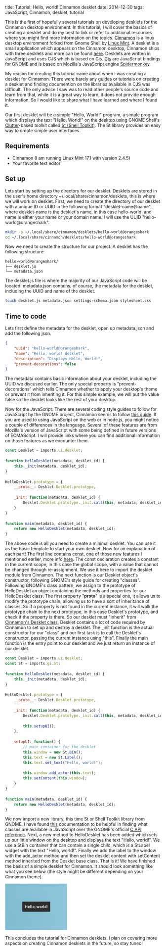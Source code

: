title: Tutorial: Hello, world! Cinnamon desklet
date: 2014-12-30
tags: JavaScript, Cinnamon, desklet, tutorial

This is the first of hopefully several tutorials on developing desklets for
the Cinnamon desktop environment. In this tutorial, I will cover the basics
of creating a desklet and do my best to link or refer to additional
resources where you might find more information on
the topics. [Cinnamon](https://en.wikipedia.org/wiki/Cinnamon_%28software%29)
is a linux desktop environment forked from Gnome Shell by
[Linux Mint](http://linuxmint.com/). A desklet is a small application which
appears on the Cinnamon desktop, Cinnamon ships with three desklets and more
can be found [here](http://cinnamon-spices.linuxmint.com/desklets). Desklets
are written in JavaScript and uses CJS which is based on Gjs.
[Gjs](https://wiki.gnome.org/Projects/Gjs) are JavaScript bindings
for GNOME and is based on Mozilla's JavaScript engine
[Spidermonkey](https://developer.mozilla.org/en-US/docs/Mozilla/Projects/SpiderMonkey).

My reason for creating this tutorial came about when I was creating a desklet
for Cinnamon. There were barely any guides or tutorials on creating a desklet
and finding documention on the libraries available in CJS was difficult. The
only advice I saw was to read other people's source code and learn from that,
while it is a great way to learn, it does not provide enough information. So
I would like to share what I have learned and where I found it.

Our first desklet will be a simple "Hello, World!" program, a simple program
which displays the text "Hello, World!" on the desktop using GNOME Shell's
[Clutter](https://wiki.gnome.org/Projects/Clutter)-based toolkit called
[St (Shell Toolkit)](https://developer.gnome.org/st/stable/). The St library
provides an easy way to create simple user interfaces.

## Requirements ##

* Cinnamon (I am running Linux Mint 17.1 with version 2.4.5)
* Your favorite text editor

## Set up ##

Lets start by setting up the directory for our desklet. Desklets are stored
in the user's home directory ~/.local/share/cinnamon/desklets, this is where we will
work on desklet. First, we need to create the directory of our desklet with
a unique ID or UUID in the following format "desklet-name@name", where
desklet-name is the desklet's name, in this case hello-world, and name is
either your name or your domain name. I will use the UUID
"hello-world@orangeshark".

```sh
mkdir -p ~/.local/share/cinnamon/desklets/hello-world@orangeshark
cd ~/.local/share/cinnamon/desklets/hello-world@orangeshark
```

Now we need to create the structure for our project. A desklet has the
following structure:

    hello-world@orangeshark/
    ├── desklet.js
    └── metadata.json

The desklet.js file is where the majority of our JavaScript code will be
located. metadata.json contains, of course, the metadata for the desklet,
including the UUID and name of the desklet.

```bash
touch desklet.js metadata.json settings-schema.json stylesheet.css
```

## Time to code ##

Lets first define the metadata for the desklet, open up metadata.json and add
the following json.

```json
{
    "uuid": "hello-world@orangeshark",
    "name": "Hello, world! desklet",
    "description": "Displays Hello, World!",
    "prevent-decorations": false
}
```

The metadata contains basic information about your desklet, including the
UUID we discused earlier. The only special property is "prevent-decorations"
which tells Cinnamon whether to apply your desktop's theme or prevent it from
inheriting it. For this simple example, we will put the value false so the
desklet looks like the rest of your desktop.

Now for the JavaScript. There are several coding style guides to follow for
JavaScript by the GNOME project, Cinnamon seems to follow
[this guide](https://wiki.gnome.org/Projects/GnomeShell/Gjs_StyleGuide). If
you are used to using JavaScript on the web or in node.js, you might notice
a couple of differences in the language. Several of these features are
from Mozilla's version of JavaScript with some being defined in future
versions of ECMAScript. I will provide links where you can find additional
information on those features as we encounter them.

```javascript
const Desklet = imports.ui.desklet;

function HelloDesklet(metadata, desklet_id) {
    this._init(metadata, desklet_id);
}

HelloDesklet.prototype = {
    __proto__: Desklet.Desklet.prototype,

    _init: function(metadata, desklet_id) {
        Desklet.Desklet.prototype._init.call(this, metadata, desklet_id);
    }
}

function main(metadata, desklet_id) {
    return new HelloDesklet(metadata, desklet_id);
}
```

The above code is all you need to create a minimal desklet. You can use it
as the basic template to start your own desklet. Now for an explanation of
each part! The first line contains const, one of those new features I
mentioned earlier, more info [here](https://developer.mozilla.org/en-US/docs/Web/JavaScript/Reference/Statements/const).
The const declaration creates a constant in the current scope, in this case
the global scope, with a value that cannot be changed through re-assignment.
We use it here to import the desklet module from Cinnamon. The next function
is our Desklet object's constructor, following GNOME's style guide for
creating "classes". Following GNOME's class pattern, we assign to the
prototype of HelloDesklet an object containing the methods and properties for
our HelloDesklet class. The first property "__proto__" is a special
one, it allows us to modify the prototype chain, allowing us to have a
sort of inheritance of classes. So if a property is not found in the current
instance, it will walk the prototype chain to the next prototype, in this
case Desklet's prototype, and check if the property is there. So our desklet
must "inherit" from [Cinnamon's Desklet class](https://github.com/linuxmint/Cinnamon/blob/master/js/ui/desklet.js#L35),
Desklet contains a lot of code required by Cinnamon to set up and destroy a
desklet. The _init function is the actual constructor for our "class" and our
first task is to call the Desklet's constructor, passing the current instance
using "this". Finally the main function is the entry point to our desklet and
we just return an instance of our desklet.

```javascript
const Desklet = imports.ui.desklet;
const St = imports.gi.St;

function HelloDesklet(metadata, desklet_id) {
    this._init(metadata, desklet_id);
}

HelloDesklet.prototype = {
    __proto__: Desklet.Desklet.prototype,

    _init: function(metadata, desklet_id) {
        Desklet.Desklet.prototype._init.call(this, metadata, desklet_id);

        this.setupUI();
    },

    setupUI: function() {
        // main container for the desklet
        this.window = new St.Bin();
        this.text = new St.Label();
        this.text.set_text("Hello, world!");
        
        this.window.add_actor(this.text);
        this.setContent(this.window);
    }
}

function main(metadata, desklet_id) {
    return new HelloDesklet(metadata, desklet_id);
}
```

We now import a new library, this time St or Shell Toolkit library from GNOME.
I have found [this](http://www.roojs.com/seed/gir-1.2-gtk-3.0/seed/St.html)
documentation to be helpful in finding what classes are available in
JavaScript over the GNOME's official [C API reference](https://developer.gnome.org/st/stable/).
Next, a new method to HelloDesklet has been added which sets up our little
window on the desktop and displays the text "Hello, world!". We use a
StBin container that can contain a single child, which is a StLabel widget
with the text "Hello, world!". Finally we add the label to the window with
the add_actor method and then set the desklet content with setContent method
inherited from the Desklet base class. That is it! We have finished the
basis of a simple desklet for Cinnamon. It should look something like what
you see below (the style might be different depending on your Cinnamon theme).

<img class="pure-img" alt="Hello, World!" src="/imgs/helloworlddesklet.png">

This concludes the tutorial for Cinnamon desklets. I plan on covering more
aspects on creating Cinnamon desklets in the future, so stay tuned!
